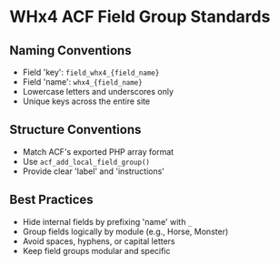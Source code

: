 # WHx4 ACF Field Group Standards

## Naming Conventions
- Field 'key': `field_whx4_{field_name}`
- Field 'name': `whx4_{field_name}`
- Lowercase letters and underscores only
- Unique keys across the entire site

## Structure Conventions
- Match ACF's exported PHP array format
- Use `acf_add_local_field_group()`
- Provide clear 'label' and 'instructions'

## Best Practices
- Hide internal fields by prefixing 'name' with `_`
- Group fields logically by module (e.g., Horse, Monster)
- Avoid spaces, hyphens, or capital letters
- Keep field groups modular and specific
